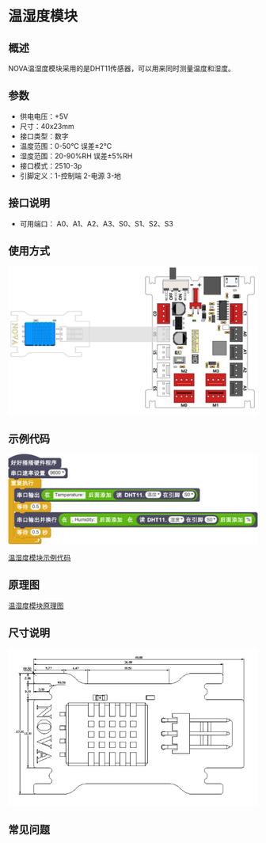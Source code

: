 # 温湿度模块

## 概述

NOVA温湿度模块采用的是DHT11传感器，可以用来同时测量温度和湿度。

## 参数

* 供电电压：+5V
* 尺寸：40x23mm
* 接口类型：数字
* 温度范围：0-50℃ 误差±2℃
* 湿度范围：20-90%RH 误差±5%RH
* 接口模式：2510-3p
* 引脚定义：1-控制端 2-电源 3-地

## 接口说明

* 可用端口： A0、A1、A2、A3、S0、S1、S2、S3

## 使用方式

![](../../.gitbook/assets/63.png)

## 示例代码

![](../../.gitbook/assets/64.png)

[温湿度模块示例代码](http://www.haohaodada.com/show.php?id=950150)

## 原理图

[温湿度模块原理图](https://github.com/Haohaodada-official/docs/blob/master/jiao-xue-chan-pin/pdf/yuan-li-tu/%E6%B8%A9%E6%B9%BF%E5%BA%A6%E6%A8%A1%E5%9D%97.pdf)

## 尺寸说明

![](../../.gitbook/assets/133.png)

## 常见问题

